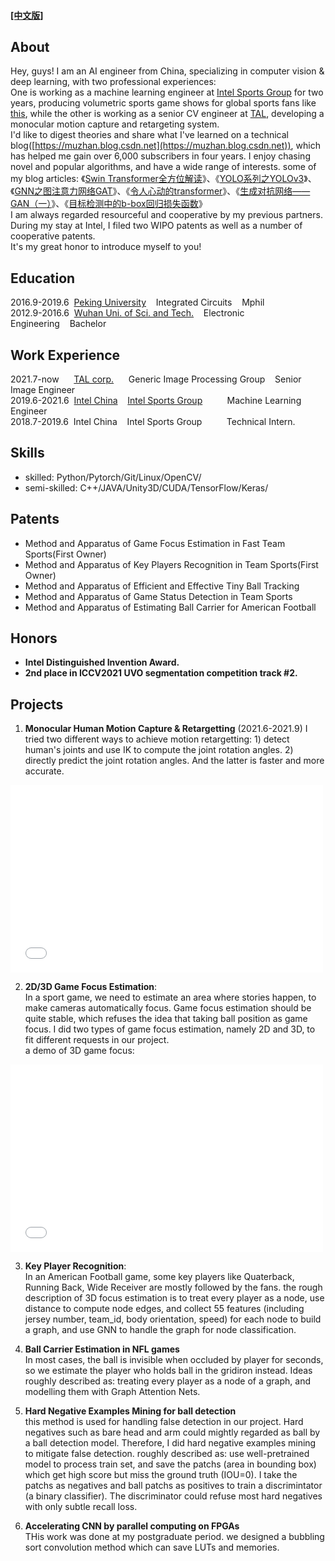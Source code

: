 #### [[中文版]](./index_cn.html)

## About
Hey, guys! I am an AI engineer from China, specializing in computer vision & deep learning, with two professional experiences: <br>One is working as a machine learning engineer at [Intel Sports Group](https://www.intel.com/content/www/us/en/sports/sports-overview.html) for two years, producing volumetric sports game shows for global sports fans like [this](https://youtu.be/J7xIBoPr83A), while the other is working as a senior CV engineer at [TAL](http://www.100tal.com/), developing a monocular motion capture and retargeting system. <br>
I'd like to digest theories and share what I've learned on a technical blog([https://muzhan.blog.csdn.net](https://muzhan.blog.csdn.net)), which has helped me gain over 6,000 subscribers in four years. I enjoy chasing novel and popular algorithms, and have a wide range of interests. some of my blog articles: 《[Swin Transformer全方位解读](https://blog.csdn.net/leviopku/article/details/120826980)》、《[YOLO系列之YOLOv3](https://blog.csdn.net/leviopku/article/details/82660381)》、《[GNN之图注意力网络GAT](https://zhuanlan.zhihu.com/p/112938037)》、《[令人心动的transformer](https://blog.csdn.net/leviopku/article/details/115614056)》、《[生成对抗网络——GAN（一）](https://blog.csdn.net/leviopku/article/details/81292192)》、《[目标检测中的b-box回归损失函数](https://blog.csdn.net/leviopku/article/details/114655338)》<br>
I am always regarded resourceful and cooperative by my previous partners. During my stay at Intel, I filed two WIPO patents as well as a number of cooperative patents. <br>
It's my great honor to introduce myself to you!
## Education
2016.9-2019.6&nbsp;&nbsp;[Peking University](https://pku.edu.cn)&nbsp;&nbsp;&nbsp;&nbsp;Integrated Circuits&nbsp;&nbsp;&nbsp;&nbsp;Mphil<br>
2012.9-2016.6&nbsp;&nbsp;[Wuhan Uni. of Sci. and Tech.](https://www.wust.edu.cn)&nbsp;&nbsp;&nbsp;&nbsp;Electronic Engineering&nbsp;&nbsp;&nbsp;&nbsp;Bachelor

## Work Experience
2021.7-now&nbsp;&nbsp;&nbsp;&nbsp;&nbsp;&nbsp;[TAL corp.](http://www.100tal.com/)&nbsp;&nbsp;&nbsp;&nbsp;&nbsp;&nbsp;Generic Image Processing Group&nbsp;&nbsp;&nbsp;&nbsp;Senior Image Engineer<br>
2019.6-2021.6&nbsp;&nbsp;[Intel China](https://intel.cn)&nbsp;&nbsp;&nbsp;&nbsp;[Intel Sports Group](https://www.intel.com/content/www/us/en/sports/sports-overview.html)&nbsp;&nbsp;&nbsp;&nbsp;&nbsp;&nbsp;&nbsp;&nbsp;&nbsp;&nbsp;Machine Learning Engineer<br>
2018.7-2019.6&nbsp;&nbsp;Intel China&nbsp;&nbsp;&nbsp;&nbsp;Intel Sports Group&nbsp;&nbsp;&nbsp;&nbsp;&nbsp;&nbsp;&nbsp;&nbsp;&nbsp;&nbsp;Technical Intern.<br>

## Skills
- skilled: Python/Pytorch/Git/Linux/OpenCV/
- semi-skilled: C++/JAVA/Unity3D/CUDA/TensorFlow/Keras/

## Patents
- Method and Apparatus of Game Focus Estimation in Fast Team Sports(First Owner)
- Method and Apparatus of Key Players Recognition in Team Sports(First Owner)
- Method and Apparatus of Efficient and Effective Tiny Ball Tracking
- Method and Apparatus of Game Status Detection in Team Sports
- Method and Apparatus of Estimating Ball Carrier for American Football

##  Honors
- **Intel Distinguished Invention Award.**
- **2nd place in ICCV2021 UVO segmentation competition track #2.**

## Projects
1. **Monocular Human Motion Capture & Retargetting** (2021.6-2021.9)
I tried two different ways to achieve motion retargetting: 1) detect human's joints and use IK to compute the joint rotation angles. 2) directly predict the joint rotation angles. And the latter is faster and more accurate.
<iframe height=300 width=500 src="//player.bilibili.com/player.html?aid=720653249&bvid=BV1WQ4y1z7bp&cid=414574687&page=1" scrolling="no" border="0" frameborder="no" framespacing="0" allowfullscreen="true"> </iframe>
<br> 

2. **2D/3D Game Focus Estimation**:<br>
In a sport game, we need to estimate an area where stories happen, to make cameras automatically focus. Game focus estimation should be quite stable, which refuses the idea that taking ball position as game focus. I did two types of game focus estimation, namely 2D and 3D, to fit different requests in our project. <br>
a demo of 3D game focus:
<iframe height=300 width=500 src="//player.bilibili.com/player.html?aid=378508007&bvid=BV1Sf4y1c7KM&cid=424336466&page=1" scrolling="no" border="0" frameborder="no" framespacing="0" allowfullscreen="true"> </iframe><br>


3. **Key Player Recognition**:<br>
In an American Football game, some key players like Quaterback, Running Back, Wide Receiver are mostly followed by the fans. 
the rough description of 3D focus estimation is to treat every player as a node, use distance to compute node edges, and collect 55 features (including jersey number, team_id, body orientation, speed) for each node to build a graph, and use GNN to handle the graph for node classification.

4. **Ball Carrier Estimation in NFL games**<br>
In most cases, the ball is invisible when occluded by player for seconds, so we estimate the player who holds ball in the gridiron instead. Ideas roughly described as: treating every player as a node of a graph, and modelling them with Graph Attention Nets.

5. **Hard Negative Examples Mining for ball detection**<br>
this method is used for handling false detection in our project. Hard negatives such as bare head and arm could mightly regarded as ball by a ball detection model. Therefore, I did hard negative examples mining to mitigate false detection. roughly described as: use well-pretrained model to process train set, and save the patchs (area in bounding box) which get high score but miss the ground truth (IOU=0). I take the patchs as negatives and ball patchs as positives to train a discrimintator (a binary classifier). The discriminator could refuse most hard negatives with only subtle recall loss.  
 
6. **Accelerating CNN by parallel computing on FPGAs**<br>
THis work was done at my postgraduate period. we designed a bubbling sort convolution method which can save LUTs and memories.
